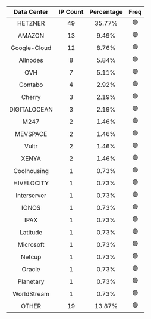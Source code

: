 | Data Center | IP Count | Percentage | Freq |
|:------------:|:--------:|:-----------:|:-----:|
| HETZNER | 49 | 35.77% | 🟢 |
| AMAZON | 13 | 9.49% | 🟢 |
| Google-Cloud | 12 | 8.76% | 🟢 |
| Allnodes | 8 | 5.84% | 🟢 |
| OVH | 7 | 5.11% | 🟢 |
| Contabo | 4 | 2.92% | 🟢 |
| Cherry | 3 | 2.19% | 🟢 |
| DIGITALOCEAN | 3 | 2.19% | 🟢 |
| M247 | 2 | 1.46% | 🟢 |
| MEVSPACE | 2 | 1.46% | 🟢 |
| Vultr | 2 | 1.46% | 🟢 |
| XENYA | 2 | 1.46% | 🟢 |
| Coolhousing | 1 | 0.73% | 🟢 |
| HIVELOCITY | 1 | 0.73% | 🟢 |
| Interserver | 1 | 0.73% | 🟢 |
| IONOS | 1 | 0.73% | 🟢 |
| IPAX | 1 | 0.73% | 🟢 |
| Latitude | 1 | 0.73% | 🟢 |
| Microsoft | 1 | 0.73% | 🟢 |
| Netcup | 1 | 0.73% | 🟢 |
| Oracle | 1 | 0.73% | 🟢 |
| Planetary | 1 | 0.73% | 🟢 |
| WorldStream | 1 | 0.73% | 🟢 |
| OTHER | 19 | 13.87% | 🟢 |